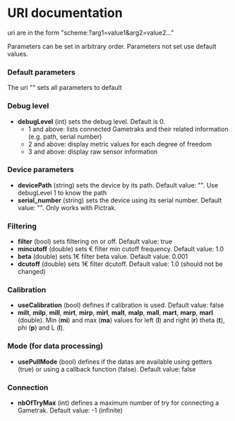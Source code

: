 # URI documentation #

uri are in the form "scheme:?arg1=value1&arg2=value2..."

Parameters can be set in arbitrary order. Parameters not set use default values.

### Default parameters ###
The uri "" sets all parameters to default

### Debug level ###
  * **debugLevel** (int) sets the debug level. Default is 0.
    * 1 and above: lists connected Gametraks and their related information (e.g. path, serial number)
    * 2 and above: display metric values for each degree of freedom
    * 3 and above: display raw sensor information

### Device parameters ###
  * **devicePath** (string) sets the device by its path. Default value: "". Use debugLevel 1 to know the path
  * **serial\_number** (string) sets the device using its serial number. Default value: "". Only works with Pictrak.

### Filtering ###
  * **filter** (bool) sets filtering on or off. Default value: true
  * **mincutoff** (double) sets € filter min cutoff frequency. Default value: 1.0
  * **beta** (double) sets 1€ filter beta value. Default value: 0.001
  * **dcutoff** (double) sets 1€ filter dcutoff. Default value: 1.0 (should not be changed)

### Calibration ###
  * **useCalibration** (bool) defines if calibration is used. Default value: false
  * **milt**, **milp**, **mill**, **mirt**, **mirp**, **mirl**, **malt**, **malp**, **mall**, **mart**, **marp**, **marl** (double). Min (**mi**) and max (**ma**) values for left (**l**) and right (**r**) theta (**t**), phi (**p**) and L (**l**).

### Mode (for data processing) ###
  * **usePullMode** (bool) defines if the datas are available using getters (true) or using a callback function (false). Default value: false

### Connection ###
  * **nbOfTryMax** (int) defines a maximum number of try for connecting a Gametrak. Default value: -1 (infinite)